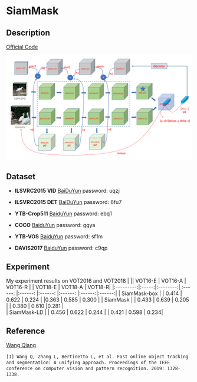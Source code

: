 # SiamMask

## Description
[Official Code](https://github.com/foolwood/SiamMask)

![image](../image/siammask1.png)
## Dataset

- **ILSVRC2015 VID** [BaiDuYun](https://pan.baidu.com/s/1CXWgpAG4CYpk-WnaUY5mAQ) password: uqzj 

- **ILSVRC2015 DET** [BaiDuYun](https://pan.baidu.com/s/1t2IgiYGRu-sdfOYwfeemaQ) password: 6fu7 

- **YTB-Crop511** [BaiduYun](https://pan.baidu.com/s/112zLS_02-Z2ouKGbnPlTjw) password: ebq1 

- **COCO** [BaiduYun](https://pan.baidu.com/s/17AMGS2ezLVd8wFI2NbJQ3w) password: ggya 

- **YTB-VOS** [BaiduYun](https://pan.baidu.com/s/1WMB0q9GJson75QBFVfeH5A) password: sf1m 

- **DAVIS2017** [BaiduYun](https://pan.baidu.com/s/1JTsumpnkWotEJQE7KQmh6A) password: c9qp

## Experiment
My experiment results on VOT2016 and VOT2018
|      ||     VOT16-E   |         VOT16-A   |        VOT16-R |    |    VOT18-E    |       VOT18-A |        VOT18-R|
|:---------:|:-----:|:--------:| :------:    |:------:  |:------:   |:------: |:------:|:------:|
| SiamMask-box  |   | 0.414    |  0.622      |   0.224   |           |0.363  |   0.585  | 0.300  |
|  SiamMask     |   |  0.433   |   0.639     |   0.205   |          | 0.380   |  0.610   |0.281 |   
| SiamMask-LD  |    | 0.456    |   0.622     |    0.244  |          | 0.421     | 0.598  | 0.234|

## Reference

[Wang Qiang](https://github.com/foolwood/SiamMask)
```
[1] Wang Q, Zhang L, Bertinetto L, et al. Fast online object tracking and segmentation: A unifying approach. Proceedings of the IEEE conference on computer vision and pattern recognition. 2019: 1328-1338.

```
